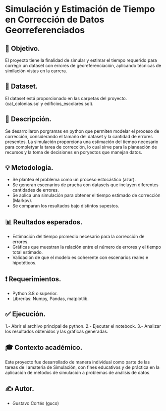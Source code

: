 # Simulación y Estimación de Tiempo en Corrección de Datos Georreferenciados
## 🎯 Objetivo.
El proyecto tiene la finalidad de simular y estimar el tiempo requerido para corregir un dataset con errores de georeferenciación, aplicando técnicas de similación vistas en la carrera.
## 📁 Dataset.
El dataset está proporcionado en las carpetas del proyecto. (cat_colonias.sql y edificios_escolares.sql).
## 🧩 Descripción.
Se desarrollaron porgramas en python que permiten modelar el proceso de corrección, considerando el tamaño del dataset y la cantidad de errores presentes.
La simulación proporciona una estimación del tiempo necesario para completyar la tarea de corrección, lo cual sirve para la planeación de recursos y la toma de decisiones en poryectos que manejan datos.
## 💡 Metodología.
- Se plantea el problema como un proceso estocástico (azar).
-  Se generan escenarios de prueba con datasets que incluyen diferentes cantidades de errores.
-  Se aplica una simulación para obtener el tiempo estimado de corrección (Markov).
-  Se comparan los resultados bajo distintos supestos.
## 📊 Reultados esperados.
- Estimación del tiempo promedio necesario para la corrección de errores.
- Gráficas que muestran la relación entre el número de errores y el tiempo total estimado.
- Validación de que el modelo es coherente con escenarios reales e hipotéticos.
## ❗ Requerimientos.
- Python 3.8 o superior.
- Librerías: Numpy, Pandas, matplotlib.
## ✅ Ejecución.
1.- Abrir el archivo principal de python.
2.- Ejecutar el notebook.
3.- Analizar los resultados obtenidos y las gráficas generadas.
## 🎓 Contexto académico.
Este proyecto fue desarrollado de manera individual como parte de las tareas de l amateria de Simulación, con fines educativos y de práctica en la aplicación de métodos de simulación a problemas de análisis de datos.
## ✍️ Autor.
- Gustavo Cortés (guco)
